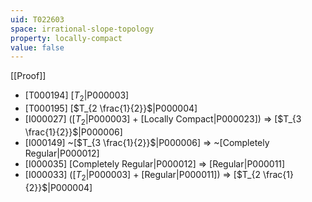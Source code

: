 ```yaml
---
uid: T022603
space: irrational-slope-topology
property: locally-compact
value: false
---
```

[[Proof]]

* [T000194] [$T_2$|P000003]
* [T000195] [$T_{2 \frac{1}{2}}$|P000004]
* [I000027] ([$T_2$|P000003] + [Locally Compact|P000023]) => [$T_{3 \frac{1}{2}}$|P000006]
* [I000149] ~[$T_{3 \frac{1}{2}}$|P000006] => ~[Completely Regular|P000012]
* [I000035] [Completely Regular|P000012] => [Regular|P000011]
* [I000033] ([$T_2$|P000003] + [Regular|P000011]) => [$T_{2 \frac{1}{2}}$|P000004]

